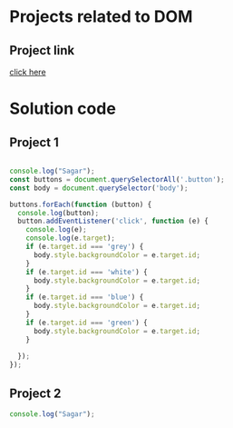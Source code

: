 # Projects related to DOM

## Project link
[click here](https://stackblitz.com/edit/stackblitz-starters-994evr?file=styles.css)

# Solution code

## Project 1

```javascript

console.log("Sagar");
const buttons = document.querySelectorAll('.button');
const body = document.querySelector('body');

buttons.forEach(function (button) {
  console.log(button);
  button.addEventListener('click', function (e) {
    console.log(e);
    console.log(e.target);
    if (e.target.id === 'grey') {
      body.style.backgroundColor = e.target.id;
    }
    if (e.target.id === 'white') {
      body.style.backgroundColor = e.target.id;
    }
    if (e.target.id === 'blue') {
      body.style.backgroundColor = e.target.id;
    }
    if (e.target.id === 'green') {
      body.style.backgroundColor = e.target.id;
    }
    
  });
});


```

## Project 2

```javascript
console.log("Sagar");
```